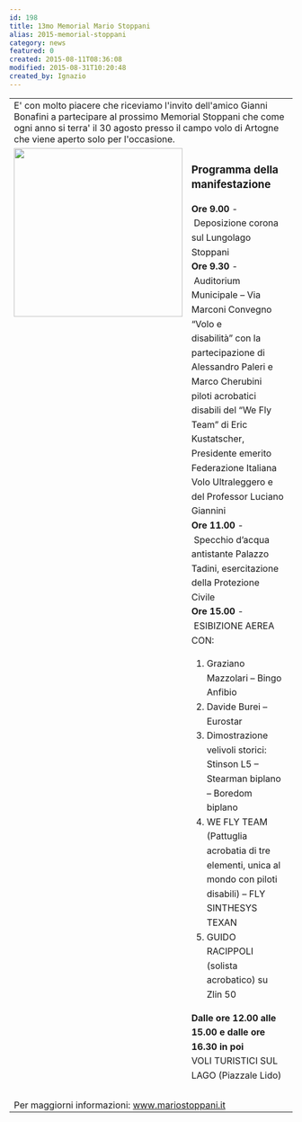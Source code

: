 ```yaml
---
id: 198
title: 13mo Memorial Mario Stoppani
alias: 2015-memorial-stoppani
category: news
featured: 0
created: 2015-08-11T08:36:08
modified: 2015-08-31T10:20:48
created_by: Ignazio
---
```

<table>
 <tbody>
  <tr>
   <td colspan="2" style="vertical-align: top;">
    E' con molto piacere che riceviamo l'invito dell'amico Gianni Bonafini a partecipare al prossimo Memorial Stoppani che come ogni anno si terra' il 30 agosto presso il campo volo di Artogne che viene aperto solo per l'occasione.
   </td>
  </tr>
  <tr>
   <td style="vertical-align: top;">
    <img border="0" src="images/stories/2015-memorial-stoppani.jpg" width="300"/>
   </td>
   <td style="vertical-align: top; padding-right: 1em; line-height: 1.6em;">
    <h3>
     Programma della manifestazione
    </h3>
    <strong>
     Ore 9.00
    </strong>
    - Deposizione corona sul Lungolago Stoppani
    <br/>
    <strong>
     Ore 9.30
    </strong>
    - Auditorium Municipale – Via Marconi Convegno “Volo e disabilità” con la partecipazione di Alessandro Paleri e Marco Cherubini piloti acrobatici disabili del “We Fly Team” di Eric Kustatscher, Presidente emerito Federazione Italiana Volo Ultraleggero e del Professor Luciano Giannini
    <br/>
    <strong>
     Ore 11.00
    </strong>
    - Specchio d’acqua antistante Palazzo Tadini, esercitazione della Protezione Civile
    <br/>
    <strong>
     Ore 15.00
    </strong>
    - ESIBIZIONE AEREA CON:
    <br/>
    <ul style="list-style: dot;">
     <li>
      Graziano Mazzolari – Bingo Anfibio
     </li>
     <li>
      Davide Burei – Eurostar
     </li>
     <li>
      Dimostrazione velivoli storici:
      <br/>
      Stinson L5 – Stearman biplano – Boredom biplano
     </li>
     <li>
      WE FLY TEAM (Pattuglia acrobatia di tre elementi, unica al mondo con piloti disabili) – FLY SINTHESYS TEXAN
     </li>
     <li>
      GUIDO RACIPPOLI (solista acrobatico) su Zlin 50
     </li>
    </ul>
    <strong>
     Dalle ore 12.00 alle 15.00 e dalle ore 16.30 in poi
     <br/>
    </strong>
    VOLI TURISTICI SUL LAGO (Piazzale Lido)
    <br/>
    <br/>
   </td>
  </tr>
  <tr>
   <td colspan="2" style="vertical-align: top;">
    <span style="line-height: 16px;">
     Per maggiorni informazioni:
    </span>
    <a href="http://www.mariostoppani.it/" style="line-height: 16px;" target="_blank">
     www.mariostoppani.it
    </a>
   </td>
  </tr>
 </tbody>
</table>
